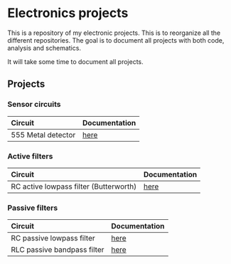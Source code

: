 # Electronics projects

This is a repository of my electronic projects. This is to reorganize all the different repositories. The goal is to document all projects 
with both code, analysis and schematics. 

It will take some time to document all projects.

## Projects

### Sensor circuits
| Circuit | Documentation |
| :--- | :--- |
| 555 Metal detector | [here](555_metal_detector/README.md) |

### Active filters
| Circuit | Documentation |
| :--- | :--- |
| RC active lowpass filter (Butterworth) | [here](rc_active_lowpass_filter/README.md) |

### Passive filters
| Circuit | Documentation |
| :--- | :--- |
| RC passive lowpass filter | [here](rc_passive_lowpass_filter/README.md) |
| RLC passive bandpass filter | [here](rlc_passive_bandpass_filter/README.md) |
